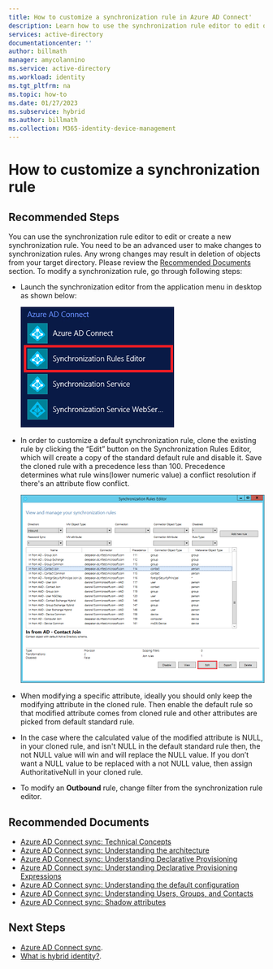 ```yaml
---
title: How to customize a synchronization rule in Azure AD Connect'
description: Learn how to use the synchronization rule editor to edit or create a new synchronization rule.
services: active-directory
documentationcenter: ''
author: billmath
manager: amycolannino
ms.service: active-directory
ms.workload: identity
ms.tgt_pltfrm: na
ms.topic: how-to
ms.date: 01/27/2023
ms.subservice: hybrid
ms.author: billmath
ms.collection: M365-identity-device-management
---
```


# How to customize a synchronization rule

## **Recommended Steps**

You can use the synchronization rule editor to edit or create a new synchronization rule. You need to be an advanced user to make changes to synchronization rules. Any wrong changes may result in deletion of objects from your target directory. Please review the [Recommended Documents](#recommended-documents) section. To modify a synchronization rule, go through following steps:

* Launch the synchronization editor from the application menu in desktop as shown below:

    ![Synchronization Rule Editor Menu](media/how-to-connect-create-custom-sync-rule/how-to-connect-create-custom-sync-rule/syncruleeditormenu.png)

* In order to customize a default synchronization rule, clone the existing rule by clicking the “Edit” button on the Synchronization Rules Editor, which will create a copy of the standard default rule and disable it. Save the cloned rule with a precedence less than 100.  Precedence determines what rule wins(lower numeric value) a conflict resolution if there's an attribute flow conflict.

    ![Synchronization Rule Editor](media/how-to-connect-create-custom-sync-rule/how-to-connect-create-custom-sync-rule/clonerule.png)

* When modifying a specific attribute, ideally you should only keep the modifying attribute in the cloned rule.  Then enable the default rule so that modified attribute comes from cloned rule and other attributes are picked from default standard rule. 

* In the case where the calculated value of the modified attribute is NULL, in your cloned rule, and isn't NULL in the default standard rule then, the not NULL value will win and will replace the NULL value. If you don’t want a NULL value to be replaced with a not NULL value, then assign AuthoritativeNull in your cloned rule.

* To modify an **Outbound** rule, change filter from the synchronization rule editor.

## **Recommended Documents**
* [Azure AD Connect sync: Technical Concepts](./how-to-connect-sync-technical-concepts.md)
* [Azure AD Connect sync: Understanding the architecture](./concept-azure-ad-connect-sync-architecture.md)
* [Azure AD Connect sync: Understanding Declarative Provisioning](./concept-azure-ad-connect-sync-declarative-provisioning.md)
* [Azure AD Connect sync: Understanding Declarative Provisioning Expressions](./concept-azure-ad-connect-sync-declarative-provisioning-expressions.md)
* [Azure AD Connect sync: Understanding the default configuration](./concept-azure-ad-connect-sync-default-configuration.md)
* [Azure AD Connect sync: Understanding Users, Groups, and Contacts](./concept-azure-ad-connect-sync-user-and-contacts.md)
* [Azure AD Connect sync: Shadow attributes](./how-to-connect-syncservice-shadow-attributes.md)

## Next Steps
- [Azure AD Connect sync](how-to-connect-sync-whatis.md).
- [What is hybrid identity?](../whatis-hybrid-identity.md).
